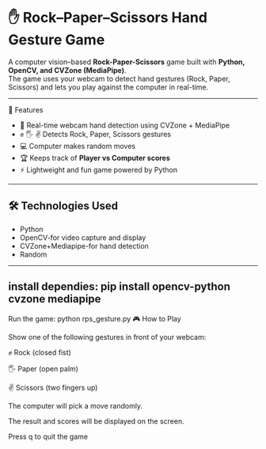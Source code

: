 # ✋ Rock–Paper–Scissors Hand Gesture Game  

A computer vision–based **Rock-Paper-Scissors** game built with **Python, OpenCV, and CVZone (MediaPipe)**.  
The game uses your webcam to detect hand gestures (Rock, Paper, Scissors) and lets you play against the computer in real-time.  

---

📌 Features
- 🎥 Real-time webcam hand detection using CVZone + MediaPipe  
- ✊ 🖐️ ✌️ Detects Rock, Paper, Scissors gestures  
- 💻 Computer makes random moves  
- 🏆 Keeps track of **Player vs Computer scores**  
- ⚡ Lightweight and fun game powered by Python  

---

## 🛠️ Technologies Used
- Python 
- OpenCV-for video capture and display  
- CVZone+Mediapipe-for hand detection  
- Random 
---
install dependies:
pip install opencv-python cvzone mediapipe
---
Run the game:
python rps_gesture.py
🎮 How to Play

Show one of the following gestures in front of your webcam:

✊ Rock (closed fist)

🖐️ Paper (open palm)

✌️ Scissors (two fingers up)

The computer will pick a move randomly.

The result and scores will be displayed on the screen.

Press q to quit the game


